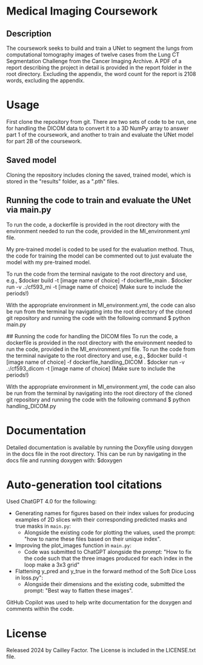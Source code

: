 # Medical Imaging Coursework
## Description
The coursework seeks to build and train a UNet to segment the lungs from computational tomography images of twelve cases from the Lung CT Segmentation Challenge from the Cancer Imaging Archive. A PDF of a report describing the project in detail is provided in the report folder in the root directory.
Excluding the appendix, the word count for the report is 2108 words, excluding the appendix.

# Usage
First clone the repository from git. There are two sets of code to be run, one for handling the DICOM data to convert it to a 3D NumPy array to answer part 1 of the coursework, and another to train and evaluate the UNet model for part 2B of the coursework.

## Saved model
Cloning the repository includes cloning the saved, trained model, which is stored in the "results" folder, as a ".pth" files.

## Running the code to train and evaluate the UNet via main.py
To run the code, a dockerfile is provided in the root directory with the environment needed to run the code, provided in the MI_environment.yml file.

My pre-trained model is coded to be used for the evaluation method. Thus, the code for training the model can be commented out to just evaluate the model with my pre-trained model.

To run the code from the terminal navigate to the root directory and use, e.g.,
$docker build -t [image name of choice] -f dockerfile_main .
$docker run -v .:/cf593_mi -t [image name of choice]
(Make sure to include the periods!)

With the appropriate environment in MI_environment.yml, the code can also be run from the terminal
by navigating into the root directory of the cloned git repository and running the code with the following command $ python main.py

## Running the code for handling the DICOM files
To run the code, a dockerfile is provided in the root directory with the environment needed to run the code, provided in the MI_environment.yml file.
To run the code from the terminal navigate to the root directory and use, e.g.,
$docker build -t [image name of choice] -f dockerfile_handling_DICOM .
$docker run -v .:/cf593_dicom -t [image name of choice]
(Make sure to include the periods!)

With the appropriate environment in MI_environment.yml, the code can also be run from the terminal
by navigating into the root directory of the cloned git repository and running the code with the following command
$ python handling_DICOM.py

# Documentation
Detailed documentation is available by running the Doxyfile using doxygen in the docs file in the root directory.
This can be run by navigating in the docs file and running doxygen with:
$doxygen

# Auto-generation tool citations
Used ChatGPT 4.0 for the following:
- Generating names for figures based on their index values for producing examples of 2D slices with their corresponding predicted masks and true masks in `main.py`:
    - Alongside the existing code for plotting the values, used the prompt: "how to name these files based on their unique index".
- Improving the plot_images function in `main.py`:
    - Code was submitted to ChatGPT alongside the prompt: "How to fix the code such that the three images produced for each index in the loop make a 3x3 grid"
- Flattening y_pred and y_true in the forward method of the Soft Dice Loss in loss.py":
    - Alongside their dimensions and the existing code, submitted the prompt: "Best way to flatten these images".

GitHub Copilot was used to help write documentation for the doxygen and comments within the code.

# License
Released 2024 by Cailley Factor.
The License is included in the LICENSE.txt file.
